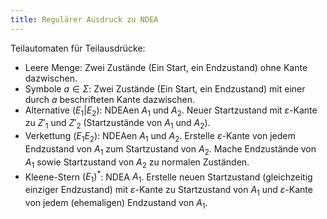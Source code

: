 ```yaml
---
title: Regulärer Ausdruck zu NDEA
---
```

Teilautomaten für Teilausdrücke:
- Leere Menge: Zwei Zustände (Ein Start, ein Endzustand) ohne Kante dazwischen.
- Symbole $a \in \Sigma$: Zwei Zustände (Ein Start, ein Endzustand) mit einer durch $a$ beschrifteten Kante dazwischen.
- Alternative $(E_1|E_2)$: NDEAen $A_1$ und $A_2$. Neuer Startzustand mit $\varepsilon$-Kante zu $Z'_1$ und $Z'_2$ (Startzustände von $A_1$ und $A_2$).
- Verkettung $(E_1E_2)$: NDEAen $A_1$ und $A_2$. Erstelle $\varepsilon$-Kante von jedem Endzustand von $A_1$ zum Startzustand von $A_2$. Mache Endzustände von $A_1$ sowie Startzustand von $A_2$ zu normalen Zuständen.
- Kleene-Stern $(E_1)^*$: NDEA $A_1$. Erstelle neuen Startzustand (gleichzeitig einziger Endzustand) mit $\varepsilon$-Kante zu Startzustand von $A_1$ und $\varepsilon$-Kante von jedem (ehemaligen) Endzustand von $A_1$.